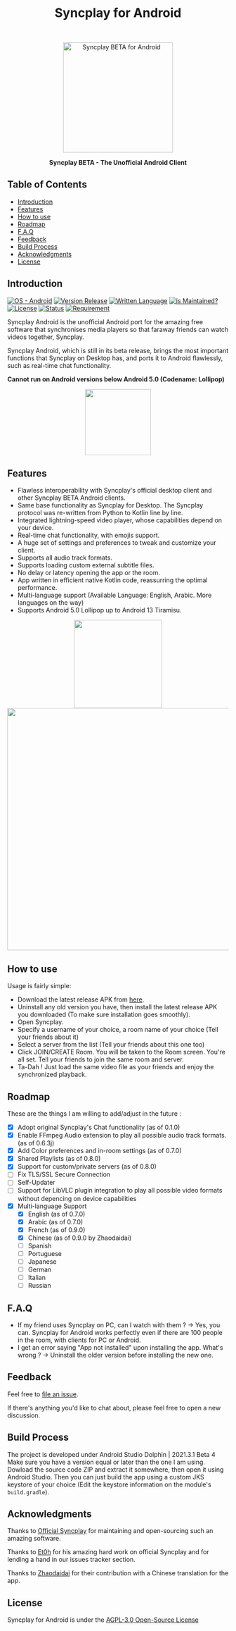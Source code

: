 <h1 align="center"> Syncplay for Android </h1> <br>
<p align="center">
  <a href="https://gitpoint.co/">
    <img alt="Syncplay BETA for Android" title="Syncplay Android" src="https://github.com/chromaticnoob/syncplay-android/blob/master/art/LOGO.png?raw=true" width="250">
  </a>
</p>
<p align="center">
  <b> Syncplay BETA - The Unofficial Android Client </b>
</p>

<!-- START doctoc generated TOC please keep comment here to allow auto update -->
<!-- DON'T EDIT THIS SECTION, INSTEAD RE-RUN doctoc TO UPDATE -->

## Table of Contents

- [Introduction](#introduction)
- [Features](#features)
- [How to use](#how-to-use)
- [Roadmap](#roadmap)
- [F.A.Q](#F.A.Q)
- [Feedback](#feedback)
- [Build Process](#build-process)
- [Acknowledgments](#acknowledgments)
- [License](#license)

<!-- END doctoc generated TOC please keep comment here to allow auto update -->

## Introduction

[![OS - Android](https://img.shields.io/badge/OS-Android-yellowgreen?style=for-the-badge&logo=android)]()
[![Version Release](https://img.shields.io/badge/Version-0.9.0-yellow?style=for-the-badge&logo=v)]()
[![Written Language](https://img.shields.io/badge/Made%20with-Kotlin-lightgrey?style=for-the-badge&logo=kotlin)]()
[![is Maintained?](https://img.shields.io/badge/Maintained-YES-green?style=for-the-badge)]()
[![License](https://img.shields.io/badge/License-AGPL--3.0-brightgreen?style=for-the-badge)]()
[![Status](https://img.shields.io/badge/Status-BETA-0cf?style=for-the-badge&logo=statuspage)]()
[![Requirement](https://img.shields.io/badge/REQUIREMENT-Android%205.0%20and%20later-blueviolet?style=for-the-badge&logo=android%20studio)]()

Syncplay Android is the unofficial Android port for the amazing free software that synchronises
media players so that faraway friends can watch videos together, Syncplay.

Syncplay Android, which is still in its beta release, brings the most important functions that
Syncplay on Desktop has, and ports it to Android flawlessly, such as real-time chat functionality.

**Cannot run on Android versions below Android 5.0 (Codename: Lollipop)**

<p align="center">
  <img src = "https://raw.githubusercontent.com/chromaticnoob/syncplay-android/master/art/SS1.png" width=150>
</p>

## Features

* Flawless interoperability with Syncplay's official desktop client and other Syncplay BETA Android
  clients.
* Same base functionality as Syncplay for Desktop. The Syncplay protocol was re-written from Python
  to Kotlin line by line.
* Integrated lightning-speed video player, whose capabilities depend on your device.
* Real-time chat functionality, with emojis support.
* A huge set of settings and preferences to tweak and customize your client.
* Supports all audio track formats.
* Supports loading custom external subtitle files.
* No delay or latency opening the app or the room.
* App written in efficient native Kotlin code, reassurring the optimal performance.
* Multi-language support (Available Language: English, Arabic. More languages on the way)
* Supports Android 5.0 Lollipop up to Android 13 Tiramisu.

<p align="center">
  <img src = "https://raw.githubusercontent.com/chromaticnoob/syncplay-android/master/art/SS2.png" width=200>
  <img src = "https://raw.githubusercontent.com/chromaticnoob/syncplay-android/master/art/SS3.png" width=550>
</p>

## How to use

Usage is fairly simple:
- Download the latest release APK from [here](https://github.com/chromaticnoob/syncplay-android/releases/latest).
- Uninstall any old version you have, then install the latest release APK you downloaded (To make sure installation goes smoothly).
- Open Syncplay.
- Specify a username of your choice, a room name of your choice (Tell your friends about it)
- Select a server from the list (Tell your friends about this one too)
- Click JOIN/CREATE Room. You will be taken to the Room screen. You're all set. Tell your friends to join the same room and server.
- Ta-Dah ! Just load the same video file as your friends and enjoy the synchronized playback.

## Roadmap
These are the things I am willing to add/adjust in the future :

- [x] Adopt original Syncplay's Chat functionality (as of 0.1.0)
- [x] Enable FFmpeg Audio extension to play all possible audio track formats. (as of 0.6.3j)
- [x] Add Color preferences and in-room settings (as of 0.7.0)
- [x] Shared Playlists (as of 0.8.0)
- [x] Support for custom/private servers (as of 0.8.0)
- [ ] Fix TLS/SSL Secure Connection
- [ ] Self-Updater
- [ ] Support for LibVLC plugin integration to play all possible video formats without depencing on
  device capabilities
- [x] Multi-language Support
    - [x] English (as of 0.7.0)
    - [x] Arabic (as of 0.7.0)
    - [x] French (as of 0.9.0)
    - [x] Chinese (as of 0.9.0 by Zhaodaidai)
    - [ ] Spanish
    - [ ] Portuguese
    - [ ] Japanese
    - [ ] German
    - [ ] Italian
    - [ ] Russian

## F.A.Q

* If my friend uses Syncplay on PC, can I watch with them ?
  -> Yes, you can. Syncplay for Android works perfectly even if there are 100 people in the room,
  with clients for PC or Android.
* I get an error saying "App not installed" upon installing the app. What's wrong ?
  -> Uninstall the older version before installing the new one.

## Feedback

Feel free to [file an issue](https://github.com/chromaticnoob/syncplay-android/issues/new).

If there's anything you'd like to chat about, please feel free to open a new discussion.

## Build Process

The project is developed under Android Studio Dolphin | 2021.3.1 Beta 4
Make sure you have a version equal or later than the one I am using. Dowload the source code ZIP and
extract it somewhere, then open it using Android Studio. Then you can just build the app using a
custom JKS keystore of your choice (Edit the keystore information on the
module's ```build.gradle```).

## Acknowledgments

Thanks to [Official Syncplay](https://www.syncplay.pl/) for maintaining and open-sourcing such an
amazing software.

Thanks to [Et0h](https://www.github.com/Et0h/) for his amazing hard work on official Syncplay and
for lending a hand in our issues tracker section.

Thanks to [Zhaodaidai](https://www.github.com/Zhaodaidai) for their contribution with a Chinese
translation for the app.

## License

Syncplay for Android is under
the [AGPL-3.0 Open-Source License](https://www.gnu.org/licenses/agpl-3.0.en.html)